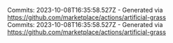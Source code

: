 Commits: 2023-10-08T16:35:58.527Z - Generated via https://github.com/marketplace/actions/artificial-grass
<br>
Commits: 2023-10-08T16:35:58.527Z - Generated via https://github.com/marketplace/actions/artificial-grass
<br>
